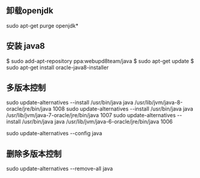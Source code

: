 ## 卸载openjdk

sudo apt-get purge openjdk*

## 安装 java8

$ sudo add-apt-repository ppa:webupd8team/java
$ sudo apt-get update
$ sudo apt-get install oracle-java8-installer

## 多版本控制

sudo update-alternatives --install /usr/bin/java java /usr/lib/jvm/java-8-oracle/jre/bin/java 1008
sudo update-alternatives --install /usr/bin/java java /usr/lib/jvm/java-7-oracle/jre/bin/java 1007
sudo update-alternatives --install /usr/bin/java java /usr/lib/jvm/java-6-oracle/jre/bin/java 1006

sudo update-alternatives --config java

## 删除多版本控制

sudo update-alternatives --remove-all java